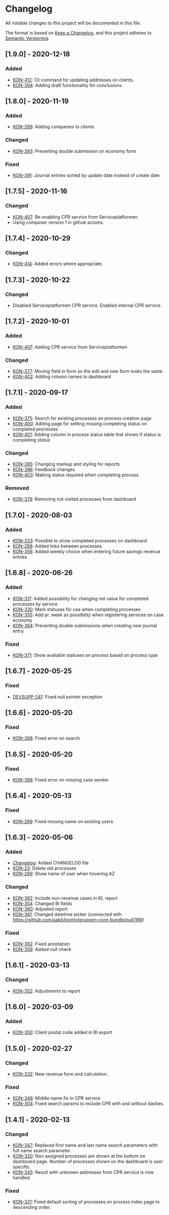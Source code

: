 # Changelog
All notable changes to this project will be documented in this file.

The format is based on [Keep a Changelog](https://keepachangelog.com/en/1.0.0/),
and this project adheres to [Semantic Versioning](https://semver.org/spec/v2.0.0.html).

## [1.9.0] - 2020-12-18
### Added
- [KON-412](https://jira.itkdev.dk/browse/KON-299): Cli command for updating addresses on clients.
- [KON-394](https://jira.itkdev.dk/browse/KON-394): Adding draft functionality for conclusions.

## [1.8.0] - 2020-11-19
### Added
- [KON-299](https://jira.itkdev.dk/browse/KON-299): Adding companies to clients

### Changed
- [KON-393](https://jira.itkdev.dk/browse/KON-393): Preventing double submission on economy form

### Fixed
- [KON-391](https://jira.itkdev.dk/browse/KON-391): Journal entries sorted by update date instead of create date

## [1.7.5] - 2020-11-16
### Changed
- [KON-407](https://jira.itkdev.dk/browse/KON-407): Re-enabling CPR service from Serviceplatformen
- Using composer version 1 in github actions.

## [1.7.4] - 2020-10-29
### Changed
- [KON-414](https://jira.itkdev.dk/browse/KON-414): Added errors where appropriate.

## [1.7.3] - 2020-10-22
### Changed
- Disabled Serviceplatformen CPR service. Enabled internal CPR service.

## [1.7.2] - 2020-10-01
### Added
- [KON-407](https://jira.itkdev.dk/browse/KON-407): Adding CPR service from Serviceplatformen

### Changed
- [KON-377](https://jira.itkdev.dk/browse/KON-377): Moving field in form so the edit and new form looks the same
- [KON-402](https://jira.itkdev.dk/browse/KON-402): Adding column names to dashboard

## [1.7.1] - 2020-09-17
### Added
- [KON-375](https://jira.itkdev.dk/browse/KON-375): Search for existing processes on process creation page
- [KON-400](https://jira.itkdev.dk/browse/KON-400): Adding page for setting missing completing status on completed processes
- [KON-401](https://jira.itkdev.dk/browse/KON-375): Adding column in process status table that shows if status is completing status

### Changed
- [KON-385](https://jira.itkdev.dk/browse/KON-385): Changing markup and styling for reports
- [KON-396](https://jira.itkdev.dk/browse/KON-396): Feedback changes
- [KON-403](https://jira.itkdev.dk/browse/KON-403): Making status required when completing process

### Removed
- [KON-379](https://jira.itkdev.dk/browse/KON-379): Removing not visited processes from dashboard

## [1.7.0] - 2020-08-03
### Added
- [KON-333](https://jira.itkdev.dk/browse/KON-333): Possible to show completed processes on dashboard
- [KON-288](https://jira.itkdev.dk/browse/KON-288): Added links between processes
- [KON-356](https://jira.itkdev.dk/browse/KON-356): Added weekly choice when entering future savings revenue entries

## [1.6.8] - 2020-06-26
### Added
- [KON-317](https://jira.itkdev.dk/browse/KON-317): Added possibility for changing net value for completed processes by service
- [KON-330](https://jira.itkdev.dk/browse/KON-330): Mark statuses for use when completing processes
- [KON-355](https://jira.itkdev.dk/browse/KON-355): Add pr. week as possibility when registering services on case economy
- [KON-364](https://jira.itkdev.dk/browse/KON-364): Preventing double submissions when creating new journal entry

### Fixed
- [KON-371](https://jira.itkdev.dk/browse/KON-371): Show available statuses on process based on process type

## [1.6.7] - 2020-05-25
### Fixed
- [DEVSUPP-241](https://jira.itkdev.dk/browse/DEVSUPP-241): Fixed null pointer exception

## [1.6.6] - 2020-05-20
### Fixed
- [KON-368](https://jira.itkdev.dk/browse/KON-368): Fixed error on search

## [1.6.5] - 2020-05-20
### Fixed
- [KON-368](https://jira.itkdev.dk/browse/KON-368): Fixed error on missing case worker

## [1.6.4] - 2020-05-13
### Fixed
- [KON-289](https://jira.itkdev.dk/browse/KON-289): Fixed missing name on existing users

## [1.6.3] - 2020-05-06
### Added
- [Changelog](https://github.com/aakb/kontrolgruppen-core-bundle/pull/177): Added CHANGELOG file
- [KON-23](https://jira.itkdev.dk/browse/KON-23): Delete old processes
- [KON-289](https://jira.itkdev.dk/browse/KON-289): Show name of user when hovering AZ

### Changed
- [KON-362](https://github.com/aakb/kontrolgruppen-core-bundle/pull/184): Include non-revenue cases in KL report
- [KON-354](https://github.com/aakb/kontrolgruppen-core-bundle/pull/187): Changed BI fields
- [KON-360](https://github.com/aakb/kontrolgruppen-core-bundle/pull/185): Adjusted report
- [KON-361](https://github.com/aakb/kontrolgruppen-core-bundle/pull/188): Changed datetime picker (connected with https://github.com/aakb/kontrolgruppen-core-bundle/pull/189)

### Fixed
- [KON-362](https://github.com/aakb/kontrolgruppen-core-bundle/pull/183): Fixed annotation
- [KON-359](https://github.com/aakb/kontrolgruppen-core-bundle/pull/186): Added null check

## [1.6.1] - 2020-03-13
### Changed
- [KON-352](https://jira.itkdev.dk/browse/KON-352): Adjustments to report

## [1.6.0] - 2020-03-09
### Added
- [KON-350](https://jira.itkdev.dk/browse/KON-350): Client postal code added in BI export

## [1.5.0] - 2020-02-27
### Changed
- [KON-332](https://jira.itkdev.dk/browse/KON-332): New revenue form and calculation.

### Fixed
- [KON-348](https://jira.itkdev.dk/browse/KON-348): Middle name fix in CPR service
- [KON-304](https://jira.itkdev.dk/browse/KON-319): Fixed search params to include CPR with and without dashes.


## [1.4.1] - 2020-02-13
### Changed
- [KON-347](https://jira.itkdev.dk/browse/KON-347): Replaced first name and last name search parameters with full name search parameter.
- [KON-320](https://jira.itkdev.dk/browse/KON-320): Non assigned processes are shown at the bottom on dashboard page. Number of processes shown on the dashboard is user specific.
- [KON-345](https://jira.itkdev.dk/browse/KON-320): Result with unknown addresses from CPR service is now handled.

### Fixed
- [KON-321](https://jira.itkdev.dk/browse/KON-321): Fixed default sorting of processes on process index page to descending order.
